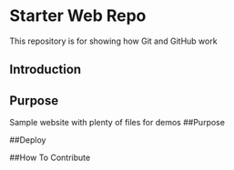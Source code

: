 # Starter Web Repo

This repository is for showing how Git and GitHub work
## Introduction

## Purpose

Sample website with plenty of files for demos
 ##Purpose
 
 ##Deploy
 
 ##How To Contribute